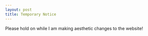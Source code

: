 ```yaml
---
layout: post
title: Temporary Notice
---
```


Please hold on while I am making aesthetic changes to the website!
